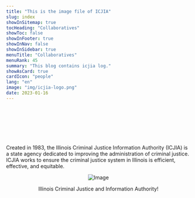 ```yaml
---
title: "This is the image file of ICJIA"
slug: index
showInSitemap: true
tocHeading: "Collaboratives"
showToc: false
showInFooter: true
showInNav: false
showInSidebar: true
menuTitle: "Collaboratives"
menuRank: 45
summary: "This blog contains icjia log."
showAsCard: true
cardIcon: "people"
lang: "en"
image: "img/icjia-logo.png"
date: 2023-01-16
---
```

<br />
<br />

<div style="font-family:'Verdana, sans-serif'" align="center">
 
# 

</div>
<br />
<p>Created in 1983, the Illinois Criminal Justice Information Authority (ICJIA) is a state agency dedicated to improving the administration of criminal justice. ICJIA works to ensure the criminal justice system in Illinois is efficient, effective, and equitable.</p>

<div class="article-figure" align="center">


![Image](/img/icjia-logo.png)
</div>


<div align="center">

 Illinois Criminal Justice and Information Authority!


</div>



